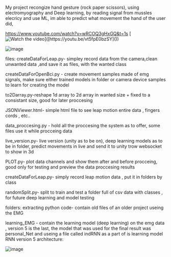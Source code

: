 My project recongize hand gesture (rock paper scissors), using electromyography and Deep learning, by reading signal from mussles elecricy and use ML, im able to predict what movement the hand of the user did, 

https://www.youtube.com/watch?v=wRCOQ3gHxGQ&t=1s
[![Watch the video]([https://i.sstatic.net/Vp2cE.png](https://www.youtube.com/watch?v=wRCOQ3gHxGQ&t=1s))]([https://youtu.be/vt5fpE0bzSY]())

![image](https://user-images.githubusercontent.com/51950807/199335380-8748a95b-2942-4402-9145-1d05394388e7.png)



files: 
createDataForLeap.py- simpley record data from the camera,clean unwanted data ,and save it as files, with the wanted class 

createDataForOpenBci.py - create movement samples made of emg signals, make sure either trained models in folder or camera device samples to learn for creating the model

to2Darray.py-reshape 1d array to 2d array in wanted size + fixed to a  consistant size, good for later proccesing

JSONViewer.html- simple html file to see leap motion entire data , fingers cords , etc..

data_proccesing.py - hold all the proccesing the system as to offer, some files use it while procceing data 

live_version.py- live version (unity as to be on), deep learning models as to be in folder,  predict movements in live and send it to unity trow websocket to show in 3d

PLOT.py- plot data channels and show them after and before procceing, good only for testing and preview the data proccesing results 

createDataForLeap.py- simply record leap motion data , put it in folders by class

randomSplit.py- split to train and test a folder full of csv data with classes , for future deep learning and model testing

folders:
extracting python code- contain old files of an older project useing the EMG

learning_EMG -  contain the learning model (deep learning) on the emg data , version 5 is the last, the model that was used for the final result was personal_Net and useing a file called indRNN as a part of is learning model
RNN version 5 architecture:

![image](https://user-images.githubusercontent.com/51950807/179416977-77d4f362-0cfa-4417-b8ab-b597147c3f5a.png)
